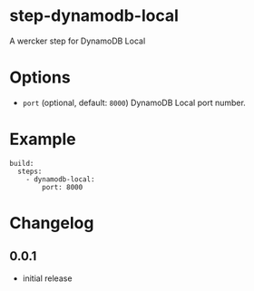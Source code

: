step-dynamodb-local
===================

A wercker step for DynamoDB Local

# Options

* `port` (optional, default: `8000`) DynamoDB Local port number.

# Example

```
build:
  steps:
    - dynamodb-local:
        port: 8000
```

# Changelog

## 0.0.1

- initial release
